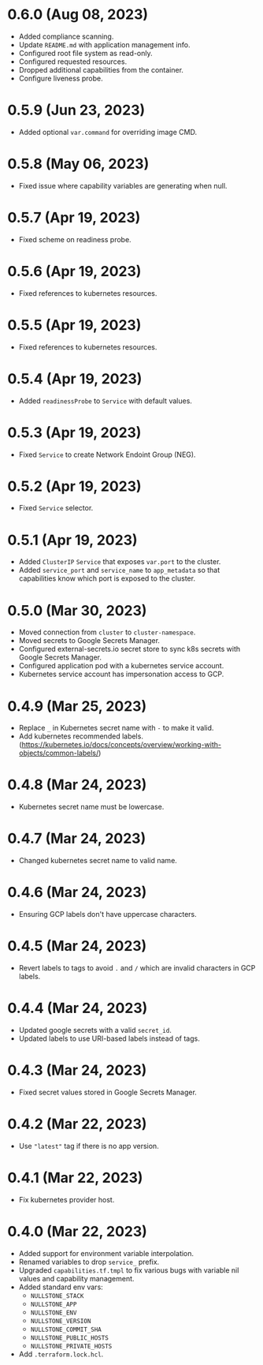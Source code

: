 # 0.6.0 (Aug 08, 2023)
* Added compliance scanning.
* Update `README.md` with application management info.
* Configured root file system as read-only.
* Configured requested resources.
* Dropped additional capabilities from the container.
* Configure liveness probe.

# 0.5.9 (Jun 23, 2023)
* Added optional `var.command` for overriding image CMD.

# 0.5.8 (May 06, 2023)
* Fixed issue where capability variables are generating when null.

# 0.5.7 (Apr 19, 2023)
* Fixed scheme on readiness probe.

# 0.5.6 (Apr 19, 2023)
* Fixed references to kubernetes resources.

# 0.5.5 (Apr 19, 2023)
* Fixed references to kubernetes resources.

# 0.5.4 (Apr 19, 2023)
* Added `readinessProbe` to `Service` with default values.

# 0.5.3 (Apr 19, 2023)
* Fixed `Service` to create Network Endoint Group (NEG).

# 0.5.2 (Apr 19, 2023)
* Fixed `Service` selector.

# 0.5.1 (Apr 19, 2023)
* Added `ClusterIP` `Service` that exposes `var.port` to the cluster.
* Added `service_port` and `service_name` to `app_metadata` so that capabilities know which port is exposed to the cluster.

# 0.5.0 (Mar 30, 2023)
* Moved connection from `cluster` to `cluster-namespace`.
* Moved secrets to Google Secrets Manager. 
* Configured external-secrets.io secret store to sync k8s secrets with Google Secrets Manager.
* Configured application pod with a kubernetes service account.
* Kubernetes service account has impersonation access to GCP.

# 0.4.9 (Mar 25, 2023)
* Replace `_` in Kubernetes secret name with `-` to make it valid.
* Add kubernetes recommended labels. (https://kubernetes.io/docs/concepts/overview/working-with-objects/common-labels/)

# 0.4.8 (Mar 24, 2023)
* Kubernetes secret name must be lowercase.

# 0.4.7 (Mar 24, 2023)
* Changed kubernetes secret name to valid name.
 
# 0.4.6 (Mar 24, 2023)
* Ensuring GCP labels don't have uppercase characters.

# 0.4.5 (Mar 24, 2023)
* Revert labels to tags to avoid `.` and `/` which are invalid characters in GCP labels.

# 0.4.4 (Mar 24, 2023)
* Updated google secrets with a valid `secret_id`.
* Updated labels to use URI-based labels instead of tags.

# 0.4.3 (Mar 24, 2023)
* Fixed secret values stored in Google Secrets Manager.

# 0.4.2 (Mar 22, 2023)
* Use `"latest"` tag if there is no app version.

# 0.4.1 (Mar 22, 2023)
* Fix kubernetes provider host.

# 0.4.0 (Mar 22, 2023)
* Added support for environment variable interpolation.
* Renamed variables to drop `service_` prefix.
* Upgraded `capabilities.tf.tmpl` to fix various bugs with variable nil values and capability management.
* Added standard env vars: 
  - `NULLSTONE_STACK`
  - `NULLSTONE_APP`
  - `NULLSTONE_ENV`
  - `NULLSTONE_VERSION`
  - `NULLSTONE_COMMIT_SHA`
  - `NULLSTONE_PUBLIC_HOSTS`
  - `NULLSTONE_PRIVATE_HOSTS`
* Add `.terraform.lock.hcl`.
